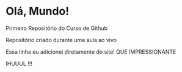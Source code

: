 # Olá, Mundo!
 Primeiro Repositório do Curso de Github

 Repositório criado durante uma aula ao vivo
 
 Essa linha eu adicionei diretamente do site! QUE IMPRESSIONANTE
 
 IHUUUL !!!
